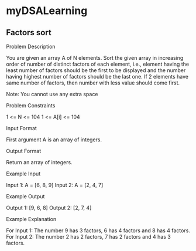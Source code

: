 # myDSALearning
##  Factors sort

Problem Description

You are given an array A of N elements. Sort the given array in increasing order of number of distinct factors of each element, i.e., element having the least number of factors should be the first to be displayed and the number having highest number of factors should be the last one. If 2 elements have same number of factors, then number with less value should come first.

Note: You cannot use any extra space


Problem Constraints

1 <= N <= 104
1 <= A[i] <= 104


Input Format

First argument A is an array of integers.


Output Format

Return an array of integers.


Example Input

Input 1:
A = [6, 8, 9]
Input 2:
A = [2, 4, 7]


Example Output

Output 1:
[9, 6, 8]
Output 2:
[2, 7, 4]


Example Explanation

For Input 1:
The number 9 has 3 factors, 6 has 4 factors and 8 has 4 factors.
For Input 2:
The number 2 has 2 factors, 7 has 2 factors and 4 has 3 factors.